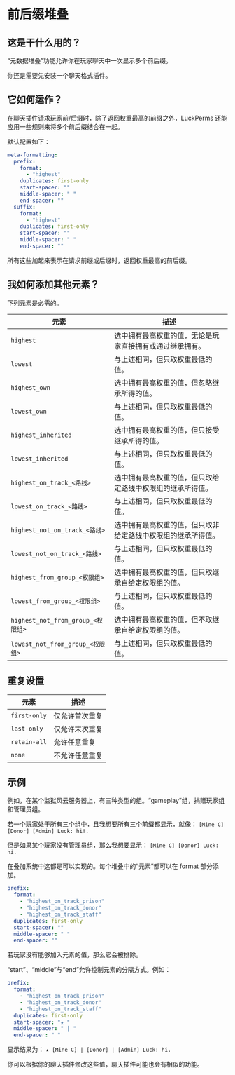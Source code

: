 # 前后缀堆叠

## 这是干什么用的？

“元数据堆叠”功能允许你在玩家聊天中一次显示多个前后缀。

你还是需要先安装一个聊天格式插件。

## 它如何运作？

在聊天插件请求玩家前/后缀时，除了返回权重最高的前缀之外，LuckPerms 还能应用一些规则来将多个前后缀结合在一起。

默认配置如下：
```YAML
meta-formatting:
  prefix:
    format:
      - "highest"
    duplicates: first-only
    start-spacer: ""
    middle-spacer: " "
    end-spacer: ""
  suffix:
    format:
      - "highest"
    duplicates: first-only
    start-spacer: ""
    middle-spacer: " "
    end-spacer: ""
```

所有这些加起来表示在请求前缀或后缀时，返回权重最高的前后缀。

## 我如何添加其他元素？

下列元素是必需的。

|元素|描述|
|---|---|
|`highest`|选中拥有最高权重的值，无论是玩家直接拥有或通过继承拥有。|
|`lowest`|与上述相同，但只取权重最低的值。|
|`highest_own`|选中拥有最高权重的值，但忽略继承所得的值。|
|`lowest_own`|与上述相同，但只取权重最低的值。|
|`highest_inherited`|选中拥有最高权重的值，但只接受继承所得的值。|
|`lowest_inherited`|与上述相同，但只取权重最低的值。|
|`highest_on_track_<路线>`|选中拥有最高权重的值，但只取给定路线中权限组的继承所得值。|
|`lowest_on_track_<路线>`|与上述相同，但只取权重最低的值。|
|`highest_not_on_track_<路线>`|选中拥有最高权重的值，但只取非给定路线中权限组的继承所得值。|
|`lowest_not_on_track_<路线>`|与上述相同，但只取权重最低的值。|
|`highest_from_group_<权限组>`|选中拥有最高权重的值，但只取继承自给定权限组的值。|
|`lowest_from_group_<权限组>`|与上述相同，但只取权重最低的值。|
|`highest_not_from_group_<权限组>`|选中拥有最高权重的值，但不取继承自给定权限组的值。|
|`lowest_not_from_group_<权限组>`|与上述相同，但只取权重最低的值。|

## 重复设置 

|元素|描述|
|---|---|
|`first-only`|仅允许首次重复|
|`last-only`|仅允许末次重复|
|`retain-all`|允许任意重复|
|`none`|不允许任意重复|

## 示例

例如，在某个监狱风云服务器上，有三种类型的组。“gameplay”组，捐赠玩家组和管理员组。

若一个玩家处于所有三个组中，且我想要所有三个前缀都显示，就像：
`[Mine C] [Donor] [Admin] Luck: hi!.`

但是如果某个玩家没有管理员组，那么我想要显示：
`[Mine C] [Donor] Luck: hi.`

在叠加系统中这都是可以实现的。每个堆叠中的“元素”都可以在 format 部分添加。

```YAML
prefix:
  format:
    - "highest_on_track_prison"
    - "highest_on_track_donor"
    - "highest_on_track_staff"
  duplicates: first-only
  start-spacer: ""
  middle-spacer: " "
  end-spacer: ""
```

若玩家没有能够加入元素的值，那么它会被排除。

“start”、“middle”与“end”允许控制元素的分隔方式。例如：

```YAML
prefix:
  format:
    - "highest_on_track_prison"
    - "highest_on_track_donor"
    - "highest_on_track_staff"
  duplicates: first-only
  start-spacer: "★ "
  middle-spacer: " | "
  end-spacer: " "
```
显示结果为：
`★ [Mine C] | [Donor] | [Admin] Luck: hi.`

你可以根据你的聊天插件修改这些值，聊天插件可能也会有相似的功能。